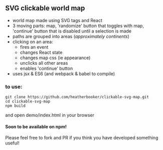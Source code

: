 ## SVG clickable world map

- world map made using SVG tags and React
- 3 moving parts: map, 'randomize' button that toggles with map, 'continue' button that is disabled until a selection is made
- paths are grouped into areas (_approximately continents_)
- clicking on an area:
  - fires an event
  - changes React state
  - changes map css (ie appearance)
  - unclicks all other areas
  - enables 'continue' button
- uses jsx & ES6 (and webpack & babel to compile)

### to use:
```
git clone https://github.com/heatherbooker/clickable-svg-map.git
cd clickable-svg-map
npm build
```
and open demo/index.html in your browser

#### Soon to be available on npm!

Please feel free to fork and PR if you think you have developed something useful!
